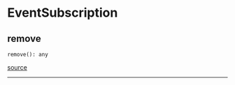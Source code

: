 # EventSubscription

## remove

`remove(): any`

[source](https://github.com/wix/react-native-navigation/blob/v2/lib/src/interfaces/EventSubscription.ts#L2)

---


